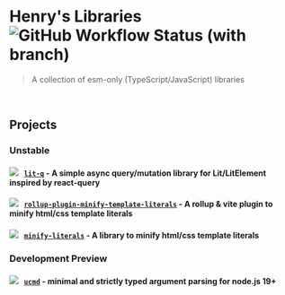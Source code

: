 # Henry's Libraries &nbsp;![GitHub Workflow Status (with branch)](https://img.shields.io/github/actions/workflow/status/explodingcamera/esm/ci.yaml?branch=main&label=ALL%20BUILDS)

> A collection of esm-only (TypeScript/JavaScript) libraries

<br />

## Projects

### Unstable

#### [![](https://img.shields.io/npm/v/lit-q?style=flat&colorA=000000&colorB=efefef)](https://www.npmjs.com/package/lit-q) &nbsp; [**`lit-q`**](./packages/lit-q) - A simple async query/mutation library for Lit/LitElement inspired by react-query

#### [![](https://img.shields.io/npm/v/rollup-plugin-minify-template-literals?style=flat&colorA=000000&colorB=efefef)](https://www.npmjs.com/package/rollup-plugin-minify-template-literals) &nbsp; [**`rollup-plugin-minify-template-literals`**](./packages/rollup-plugin-minify-template-literals) - A rollup & vite plugin to minify html/css template literals

#### [![](https://img.shields.io/npm/v/minify-literals?style=flat&colorA=000000&colorB=efefef)](https://www.npmjs.com/package/minify-literals) &nbsp; [**`minify-literals`**](./packages/minify-literals) - A library to minify html/css template literals

### Development Preview

#### [![](https://img.shields.io/npm/v/ucmd?style=flat&colorA=000000&colorB=efefef)](https://www.npmjs.com/package/ucmd) &nbsp; [**`ucmd`**](./packages/ucmd) - minimal and strictly typed argument parsing for node.js 19+
